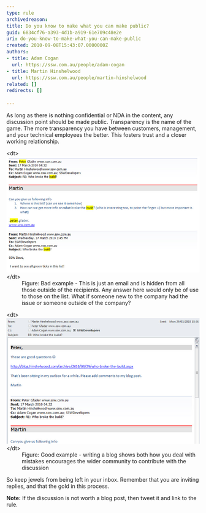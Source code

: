 ```yaml
---
type: rule
archivedreason: 
title: Do you know to make what you can make public?
guid: 6834cf76-a393-4d1b-a919-61e709c48e2e
uri: do-you-know-to-make-what-you-can-make-public
created: 2010-09-08T15:43:07.0000000Z
authors:
- title: Adam Cogan
  url: https://ssw.com.au/people/adam-cogan
- title: Martin Hinshelwood
  url: https://ssw.com.au/people/martin-hinshelwood
related: []
redirects: []

---
```


As long as there is nothing confidential or NDA in the content, any discussion point should be made public. Transparency is the name of the game. The more transparency you have between customers, management, and your technical employees the better. This fosters trust and a closer working relationship.

<!--endintro-->
<dl class="badImage">&lt;dt&gt; <img alt="image" src="RulesBloggingPublicBad.jpg" style="width:800px;"> &lt;/dt&gt;<dd>Figure: Bad example - This is just an email and is hidden from all those outside of the recipients. Any answer here would only be of use to those on the list. What if someone new to the company had the issue or someone outside of the company? </dd></dl><dl class="goodImage">&lt;dt&gt;<img alt="image" src="RulesBloggingPublicGood.jpg" style="width:743px;">&lt;/dt&gt;<dd>Figure: Good example - writing a blog shows both how you deal with mistakes encourages the wider community to contribute with the discussion</dd></dl>
So keep jewels from being left in your inbox. Remember that you are inviting replies, and that the gold in this process.

**Note:** If the discussion is not worth a blog post, then tweet it and link to the rule.
